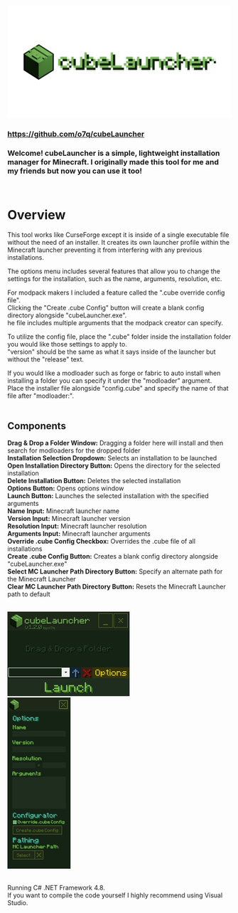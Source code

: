 <img src="images/gitbanner.png"/>

### https://github.com/o7q/cubeLauncher

### Welcome! cubeLauncher is a simple, lightweight installation manager for Minecraft. I originally made this tool for me and my friends but now you can use it too!
<br>

# Overview
This tool works like CurseForge except it is inside of a single executable file without the need of an installer. It creates its own launcher profile within the Minecraft launcher preventing it from interfering with any previous installations.

The options menu includes several features that allow you to change the settings for the installation, such as the name, arguments, resolution, etc.

For modpack makers I included a feature called the ".cube override config file".\
Clicking the "Create .cube Config" button will create a blank config directory alongside "cubeLauncher.exe".\
he file includes multiple arguments that the modpack creator can specify.

To utilize the config file, place the ".cube" folder inside the installation folder you would like those settings to apply to.\
"version" should be the same as what it says inside of the launcher but without the "release" text.

If you would like a modloader such as forge or fabric to auto install when installing a folder you can specify it under the "modloader" argument.\
Place the installer file alongside "config.cube" and specify the name of that file after "modloader:".\
<br>

## <b>Components</b>
<b>Drag & Drop a Folder Window:</b> Dragging a folder here will install and then search for modloaders for the dropped folder\
<b>Installation Selection Dropdown:</b> Selects an installation to be launched\
<b>Open Installation Directory Button:</b> Opens the directory for the selected installation\
<b>Delete Installation Button:</b> Deletes the selected installation\
<b>Options Button:</b> Opens options window\
<b>Launch Button:</b> Launches the selected installation with the specified arguments\
<b>Name Input:</b> Minecraft launcher name\
<b>Version Input:</b> Minecraft launcher version\
<b>Resolution Input:</b> Minecraft launcher resolution\
<b>Arguments Input:</b> Minecraft launcher arguments\
<b>Override .cube Config Checkbox:</b> Overrides the .cube file of all installations\
<b>Create .cube Config Button:</b> Creates a blank config directory alongside "cubeLauncher.exe"\
<b>Select MC Launcher Path Directory Button:</b> Specify an alternate path for the Minecraft Launcher\
<b>Clear MC Launcher Path Directory Button:</b> Resets the Minecraft Launcher path to default\
<br>

<img src="images/v120/v120.png"/>\
<img src="images/v120/v120_2.png"/>\
<br>

Running C# .NET Framework 4.8.\
If you want to compile the code yourself I highly recommend using Visual Studio.